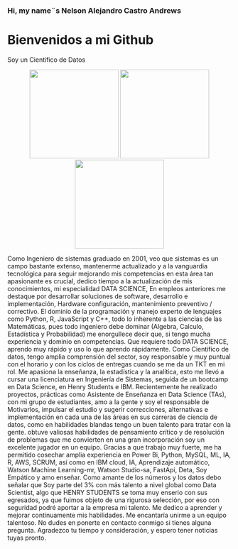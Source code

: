 
### Hi, my name¨s Nelson Alejandro Castro Andrews
# Bienvenidos a mi Github
Soy un Cientifico de Datos
<p align="center">
<img src="https://www.masterdatascienceucm.com/wp-content/uploads/2020/07/data-science-analisis-de-datos.jpg.webp"  height=200>
<img src="https://coursereport-production.imgix.net/uploads/school/logo/1185/original/HENRY_logo.jpg?w=200&h=200&dpr=4&q=23"  height=200>
<img src=https://th.bing.com/th/id/OIP.fC5LEMyoq9p-FQNnthTvFQHaEo?pid=ImgDet&rs=1" height=200>
  
</p>
                                                                                  
Como Ingeniero de sistemas graduado en 2001, veo que sistemas es un campo bastante extenso, mantenerme actualizado y a la vanguardia tecnológica para seguir mejorando mis competencias en esta área tan apasionante es crucial, dedico tiempo a la actualización de mis conocimientos, mi especialidad DATA SCIENCE, En empleos anteriores me destaque por desarrollar soluciones de software, desarrollo e implementación, Hardware configuración, mantenimiento preventivo / correctivo. El dominio de la programación y manejo experto de lenguajes como Python, R, JavaScript y C++, todo lo inherente a las ciencias de las Matemáticas, pues todo ingeniero debe dominar (Algebra, Calculo, Estadística y Probabilidad) me enorgullece decir que, si tengo mucha experiencia y dominio en competencias. Que requiere todo DATA SCIENCE, aprendo muy rápido y uso lo que aprendo rápidamente. Como Científico de datos, tengo amplia comprensión del sector, soy responsable y muy puntual con el horario y con los ciclos de entregas cuando se me da un TKT en mi rol. Me apasiona la enseñanza, la estadística y la analítica, esto me llevó a cursar una licenciatura en Ingeniería de Sistemas, seguida de un bootcamp en Data Science, en Henry Students e IBM. Recientemente he realizado proyectos,  prácticas como Asistente de Enseñanza en Data Science (TAs), con mi grupo de estudiantes, amo a la gente y soy el responsable de Motivarlos, impulsar el estudio y sugerir correcciones, alternativas e implementación en cada una de las áreas en sus carreras de ciencia de datos, como en habilidades blandas tengo un buen talento para tratar con la gente. obtuve valiosas habilidades de pensamiento crítico y de resolución de problemas que me convierten en una gran incorporación soy un excelente jugador en un equipo.  Gracias a que trabajo muy fuerte, me ha permitido cosechar amplia experiencia en Power Bi, Python, MySQL, ML, IA, R, AWS, SCRUM, así como en IBM cloud, IA, Aprendizaje automático, Watson Machine Learning-mr, Watson Studio-sa, FastApi, Deta, Soy Empático y amo enseñar. Como amante de los números y los datos debo señalar que Soy parte del 3% con más talento a nivel global como Data Scientist, algo que HENRY STUDENTS se toma muy enserio con sus egresados, ya que fuimos objeto de una rigurosa selección, por eso con seguridad podré aportar a la empresa mi talento. Me dedico a aprender y mejorar continuamente mis habilidades. Me encantaría unirme a un equipo talentoso.   No dudes en ponerte en contacto conmigo si tienes alguna pregunta. Agradezco tu tiempo y consideración, y espero tener noticias tuyas pronto. 



                                                                                  
